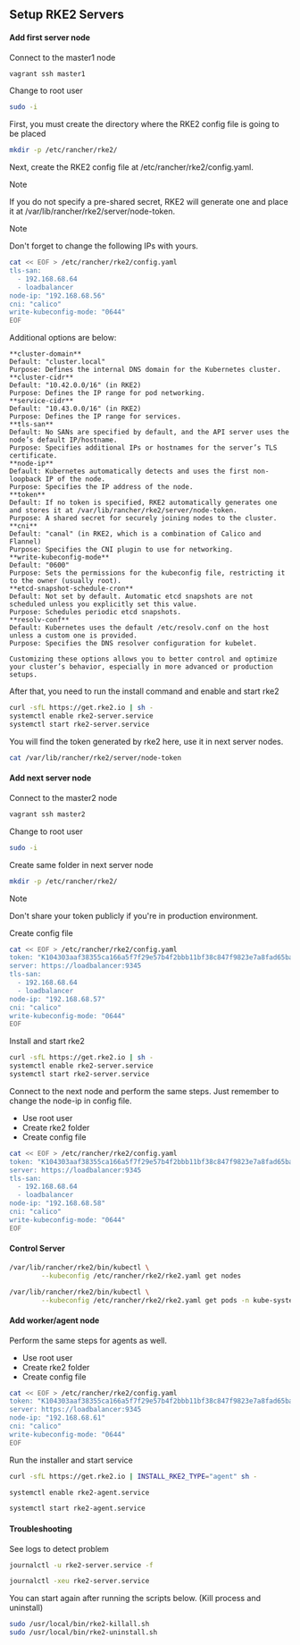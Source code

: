 ## Setup RKE2 Servers

#### Add first server node

Connect to the master1 node

```bash
vagrant ssh master1
```

Change to root user

```bash
sudo -i
```

First, you must create the directory where the RKE2 config file is going to be placed

```bash
mkdir -p /etc/rancher/rke2/
```

Next, create the RKE2 config file at /etc/rancher/rke2/config.yaml.

> [!NOTE] 
> If you do not specify a pre-shared secret, RKE2 will generate one and place it at /var/lib/rancher/rke2/server/node-token.

> [!NOTE] 
> Don't forget to change the following IPs with yours.

```bash
cat << EOF > /etc/rancher/rke2/config.yaml
tls-san:
  - 192.168.68.64
  - loadbalancer
node-ip: "192.168.68.56"
cni: "calico"
write-kubeconfig-mode: "0644"
EOF
```

Additional options are below:

```
**cluster-domain**
Default: "cluster.local"
Purpose: Defines the internal DNS domain for the Kubernetes cluster.
**cluster-cidr**
Default: "10.42.0.0/16" (in RKE2)
Purpose: Defines the IP range for pod networking.
**service-cidr**
Default: "10.43.0.0/16" (in RKE2)
Purpose: Defines the IP range for services.
**tls-san**
Default: No SANs are specified by default, and the API server uses the node’s default IP/hostname.
Purpose: Specifies additional IPs or hostnames for the server’s TLS certificate.
**node-ip**
Default: Kubernetes automatically detects and uses the first non-loopback IP of the node.
Purpose: Specifies the IP address of the node.
**token**
Default: If no token is specified, RKE2 automatically generates one and stores it at /var/lib/rancher/rke2/server/node-token.
Purpose: A shared secret for securely joining nodes to the cluster.
**cni**
Default: "canal" (in RKE2, which is a combination of Calico and Flannel)
Purpose: Specifies the CNI plugin to use for networking.
**write-kubeconfig-mode**
Default: "0600"
Purpose: Sets the permissions for the kubeconfig file, restricting it to the owner (usually root).
**etcd-snapshot-schedule-cron**
Default: Not set by default. Automatic etcd snapshots are not scheduled unless you explicitly set this value.
Purpose: Schedules periodic etcd snapshots.
**resolv-conf**
Default: Kubernetes uses the default /etc/resolv.conf on the host unless a custom one is provided.
Purpose: Specifies the DNS resolver configuration for kubelet.

Customizing these options allows you to better control and optimize your cluster’s behavior, especially in more advanced or production setups.
```


After that, you need to run the install command and enable and start rke2

```bash
curl -sfL https://get.rke2.io | sh -
systemctl enable rke2-server.service
systemctl start rke2-server.service
```

You will find the token generated by rke2 here, use it in next server nodes.

```bash
cat /var/lib/rancher/rke2/server/node-token
```

#### Add next server node

Connect to the master2 node

```bash
vagrant ssh master2
```

Change to root user

```bash
sudo -i
```

Create same folder in next server node

```bash
mkdir -p /etc/rancher/rke2/
```

> [!NOTE] 
> Don't share your token publicly if you're in production environment.

Create config file

```bash
cat << EOF > /etc/rancher/rke2/config.yaml
token: "K104303aaf38355ca166a5f7f29e57b4f2bbb11bf38c847f9823e7a8fad65bab126::server:bf9363e5c9552e25e02cda7d0c6f744c"
server: https://loadbalancer:9345
tls-san:
  - 192.168.68.64
  - loadbalancer
node-ip: "192.168.68.57"
cni: "calico"
write-kubeconfig-mode: "0644"
EOF
```

Install and start rke2

```bash
curl -sfL https://get.rke2.io | sh -
systemctl enable rke2-server.service
systemctl start rke2-server.service
```

Connect to the next node and perform the same steps. Just remember to change the node-ip in config file.

- Use root user
- Create rke2 folder
- Create config file

```bash
cat << EOF > /etc/rancher/rke2/config.yaml
token: "K104303aaf38355ca166a5f7f29e57b4f2bbb11bf38c847f9823e7a8fad65bab126::server:bf9363e5c9552e25e02cda7d0c6f744c"
server: https://loadbalancer:9345
tls-san:
  - 192.168.68.64
  - loadbalancer
node-ip: "192.168.68.58"
cni: "calico"
write-kubeconfig-mode: "0644"
EOF
```

#### Control Server

```bash
/var/lib/rancher/rke2/bin/kubectl \
        --kubeconfig /etc/rancher/rke2/rke2.yaml get nodes
```

```bash
/var/lib/rancher/rke2/bin/kubectl \
        --kubeconfig /etc/rancher/rke2/rke2.yaml get pods -n kube-system
```

#### Add worker/agent node

Perform the same steps for agents as well.

- Use root user
- Create rke2 folder
- Create config file

```bash
cat << EOF > /etc/rancher/rke2/config.yaml
token: "K104303aaf38355ca166a5f7f29e57b4f2bbb11bf38c847f9823e7a8fad65bab126::server:bf9363e5c9552e25e02cda7d0c6f744c"
server: https://loadbalancer:9345
node-ip: "192.168.68.61"
cni: "calico"
write-kubeconfig-mode: "0644"
EOF
```

Run the installer and start service

```bash
curl -sfL https://get.rke2.io | INSTALL_RKE2_TYPE="agent" sh -
```

```bash
systemctl enable rke2-agent.service
```
```bash
systemctl start rke2-agent.service
```

#### Troubleshooting

See logs to detect problem

```bash
journalctl -u rke2-server.service -f
```

```bash
journalctl -xeu rke2-server.service
```

You can start again after running the scripts below. (Kill process and uninstall)
```bash
sudo /usr/local/bin/rke2-killall.sh
sudo /usr/local/bin/rke2-uninstall.sh
```